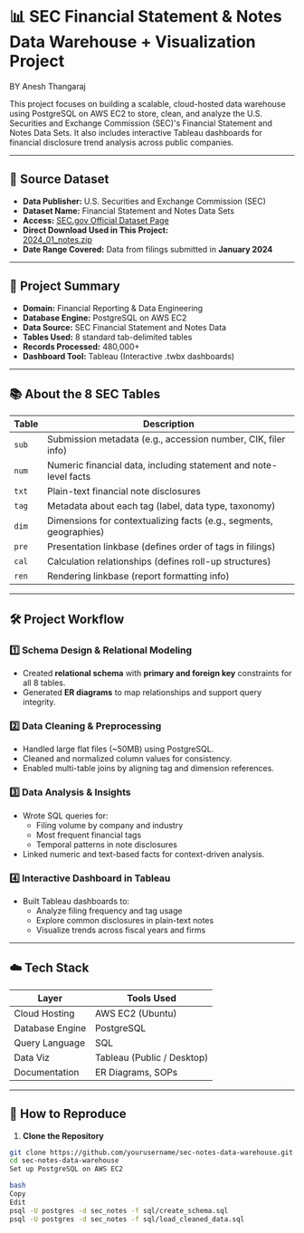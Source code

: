 # 📊 SEC Financial Statement & Notes Data Warehouse + Visualization Project

BY Anesh Thangaraj

This project focuses on building a scalable, cloud-hosted data warehouse using PostgreSQL on AWS EC2 to store, clean, and analyze the U.S. Securities and Exchange Commission (SEC)'s Financial Statement and Notes Data Sets. It also includes interactive Tableau dashboards for financial disclosure trend analysis across public companies.

---

## 🔗 Source Dataset

- **Data Publisher:** U.S. Securities and Exchange Commission (SEC)
- **Dataset Name:** Financial Statement and Notes Data Sets
- **Access:** [SEC.gov Official Dataset Page](https://www.sec.gov/dera/data/financial-statement-and-notes-data-set.html)
- **Direct Download Used in This Project:**  
  [2024_01_notes.zip](https://www.sec.gov/files/dera/data/financial-statement-notes-data-sets/2024_01_notes.zip)
- **Date Range Covered:** Data from filings submitted in **January 2024**

---

## 🧩 Project Summary

- **Domain:** Financial Reporting & Data Engineering  
- **Database Engine:** PostgreSQL on AWS EC2  
- **Data Source:** SEC Financial Statement and Notes Data  
- **Tables Used:** 8 standard tab-delimited tables  
- **Records Processed:** 480,000+  
- **Dashboard Tool:** Tableau (Interactive .twbx dashboards)

---

## 📚 About the 8 SEC Tables

| Table | Description |
|-------|-------------|
| `sub` | Submission metadata (e.g., accession number, CIK, filer info) |
| `num` | Numeric financial data, including statement and note-level facts |
| `txt` | Plain-text financial note disclosures |
| `tag` | Metadata about each tag (label, data type, taxonomy) |
| `dim` | Dimensions for contextualizing facts (e.g., segments, geographies) |
| `pre` | Presentation linkbase (defines order of tags in filings) |
| `cal` | Calculation relationships (defines roll-up structures) |
| `ren` | Rendering linkbase (report formatting info) |

---

## 🛠️ Project Workflow

### 1️⃣ Schema Design & Relational Modeling  
- Created **relational schema** with **primary and foreign key** constraints for all 8 tables.  
- Generated **ER diagrams** to map relationships and support query integrity.

### 2️⃣ Data Cleaning & Preprocessing  
- Handled large flat files (~50MB) using PostgreSQL.  
- Cleaned and normalized column values for consistency.  
- Enabled multi-table joins by aligning tag and dimension references.

### 3️⃣ Data Analysis & Insights  
- Wrote SQL queries for:
  - Filing volume by company and industry
  - Most frequent financial tags
  - Temporal patterns in note disclosures
- Linked numeric and text-based facts for context-driven analysis.

### 4️⃣ Interactive Dashboard in Tableau  
- Built Tableau dashboards to:
  - Analyze filing frequency and tag usage
  - Explore common disclosures in plain-text notes
  - Visualize trends across fiscal years and firms

---

## ☁️ Tech Stack

| Layer           | Tools Used                  |
|------------------|-----------------------------|
| Cloud Hosting    | AWS EC2 (Ubuntu)            |
| Database Engine  | PostgreSQL                  |
| Query Language   | SQL                         |
| Data Viz         | Tableau (Public / Desktop)  |
| Documentation    | ER Diagrams, SOPs           |

---

## 🚀 How to Reproduce

1. **Clone the Repository**
```bash
git clone https://github.com/yourusername/sec-notes-data-warehouse.git
cd sec-notes-data-warehouse
Set up PostgreSQL on AWS EC2

bash
Copy
Edit
psql -U postgres -d sec_notes -f sql/create_schema.sql
psql -U postgres -d sec_notes -f sql/load_cleaned_data.sql


